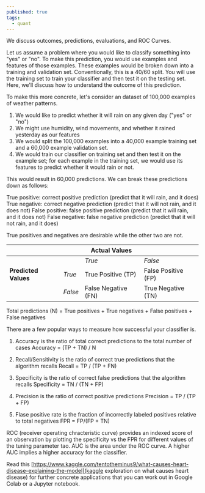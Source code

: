 ```yaml
---
published: true
tags:
  - quant
---
```

We discuss outcomes, predictions, evaluations, and ROC Curves.

Let us assume a problem where you would like to classify something into "yes" or "no". To make this prediction, you would use examples and features of those examples. These examples would be broken down into a training and validation set. Conventionally, this is a 40/60 split. You will use the training set to train your classifier and then test it on the testing set. Here, we'll discuss how to understand the outcome of this prediction.

To make this more concrete, let's consider an dataset of 100,000 examples of weather patterns.

1. We would like to predict whether it will rain on any given day ("yes" or "no")
2. We might use humidity, wind movements, and whether it rained yesterday as our features
3. We would split the 100,000 examples into a 40,000 example training set and a 60,000 example validation set.
4. We would train our classifier on training set and then test it on the example set; for each example in the training set, we would use its features to predict whether it would rain or not.

This would result in 60,000 predictions. We can break these predictions down as follows:

True positive: correct positive prediction (predict that it will rain, and it does)
True negative: correct negative prediction (predict that it will not rain, and it does not)
False positive: false positive prediction (predict that it will rain, and it does not)
False negative: false negative prediction (predict that it will not rain, and it does)

True positives and negatives are desirable while the other two are not.

|  	|  	| **Actual Values** 	|  	|
|------------------	|-------	|----------------	|----------------	|
|  	|  	| _True_ 	| _False_ 	|
| **Predicted Values** 	| _True_ 	| True Positive (TP) 	| False Positive (FP) 	|
|  	| _False_ 	| False Negative (FN) 	| True Negative (TN) 	|

Total predictions (N) = True positives + True negatives + False positives + False negatives

There are a few popular ways to measure how successful your classifier is.

1. Accuracy is the ratio of total correct predictions to the total number of cases
Accuracy = (TP + TN) / N

2. Recall/Sensitivity is the ratio of correct true predictions that the algorithm recalls
Recall = TP / (TP + FN)

3. Specificity is the ratio of correct false predictions that the algorithm recalls
Specificity = TN / (TN + FP)

4. Precision is the ratio of correct positive predictions
Precision = TP / (TP + FP)

5. Flase positive rate is the fraction of incorrectly labeled positives relative to total negatives
FPR = FP/(FP + TN)

ROC (receiver operating chracteristic curve) provides an indexed score of an observation by plotting the specificity vs the FPR for different values of the tuning parameter tao. AUC is the area under the ROC curve. A higher AUC implies a higher accuracy for the classifier.

Read this [https://www.kaggle.com/tentotheminus9/what-causes-heart-disease-explaining-the-model](kaggle exploration on what causes heart disease) for further concrete applications that you can work out in Google Colab or a Jupyter notebook.
